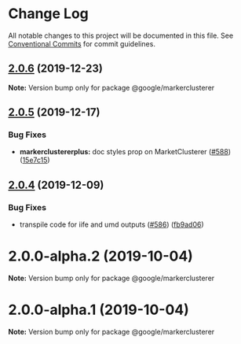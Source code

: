 # Change Log

All notable changes to this project will be documented in this file.
See [Conventional Commits](https://conventionalcommits.org) for commit guidelines.

## [2.0.6](https://github.com/googlemaps/v3-utility-library/compare/@google/markerclusterer@2.0.5...@google/markerclusterer@2.0.6) (2019-12-23)

**Note:** Version bump only for package @google/markerclusterer





## [2.0.5](https://github.com/googlemaps/v3-utility-library/compare/@google/markerclusterer@2.0.4...@google/markerclusterer@2.0.5) (2019-12-17)


### Bug Fixes

* **markerclustererplus:** doc styles prop on MarketClusterer ([#588](https://github.com/googlemaps/v3-utility-library/issues/588)) ([15e7c15](https://github.com/googlemaps/v3-utility-library/commit/15e7c15f7d6eaf70a77625e4123009e48e9aa746))





## [2.0.4](https://github.com/googlemaps/v3-utility-library/compare/@google/markerclusterer@2.0.3...@google/markerclusterer@2.0.4) (2019-12-09)


### Bug Fixes

* transpile code for iife and umd outputs ([#586](https://github.com/googlemaps/v3-utility-library/issues/586)) ([fb9ad06](https://github.com/googlemaps/v3-utility-library/commit/fb9ad066cbf5d87cffcda2c435196ad20fed56f1))





# 2.0.0-alpha.2 (2019-10-04)

**Note:** Version bump only for package @google/markerclusterer





# 2.0.0-alpha.1 (2019-10-04)

**Note:** Version bump only for package @google/markerclusterer
